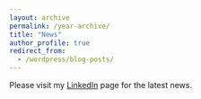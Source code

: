 ```yaml
---
layout: archive
permalink: /year-archive/
title: "News"
author_profile: true
redirect_from:
  - /wordpress/blog-posts/
---
```


Please visit my [LinkedIn](https://www.linkedin.com/in/cirodonaldesposito/) page for the latest news.
